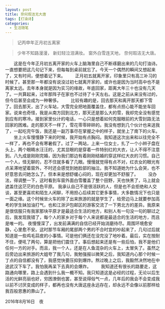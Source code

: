```yaml
---
layout: post
title: 奈何瑕洁无大唐
tags: [打油诗]
categories:
  - 生活随笔
---
```


> 记丙申年正月初五离家

> 少年不知路漫漫，
> 新妇轻泣泪满妆。
> 窗外白雪连天地，
> 奈何瑕洁无大唐。

　　这是在今年正月初五离开家的火车上脑海里自己不断琢磨出来的几句打油诗。一直想要把这几句记下来，但每每到桌前就忘了。今天一个偶然的瞬间又想起来了，又有时间，便想着记下来。
　　正月初五就离开家，印象里只有高三补习的时候了。甚至那一年都没有说没过初七就离开家的，或许也是因为当时高中也不是离家太远。去年本身就是因为实习的缘故，年底回家，距离大年三十也没有几天了。一共算起来，过年那阵子在家也不过待了十天左右。这是之前从来没有过的，但今后甚至会成为一种奢侈。
　　比较有趣的是，回去那天和离开那天都下雪了。回去那天，出了火车站，大雪完全把地面覆盖住，都有点担心能不能坐车回家。说来也奇怪，我是从南方回到北方，那天还是那么大的雪，我却完全没有感觉到应有的寒冷。接到家里伙计的电话，一心只是想着如何克服眼前的大雪封路无法回家的困难。走的那天不一样了，雪花零零碎碎的。我没有想到几个伙计也来送我了，一起吃完午饭，我还是一副万事尽在掌握之中的样子，就坐上了南下的火车。
　　坐上火车慢慢静下来的时候，我开始有点胸闷。我知道这次出来和以往完全不一样了，再也不会有寒暑假了。过了一两站，上来一位女士，扎了一个小辫子盘在头上，两个眼睛水汪汪的，尤其显眼的是穿着一件特别红的大衣，让人不得不注意到。八九成是刚刚完婚，因为我们那边有着刚刚结婚的穿这样红大衣的习惯。自己一个人，怪无聊的，忍不住就多看了几眼。慢慢就觉得有点不对，红衣女的眼光有点呆滞地望着窗外，不时还会感觉到她脸部的抽泣。我不知道她为什么会哭，也不好意思去问她怎么了。但本来是想舒缓心闷的，现在却更加不舒服了。
　　没办法，得调整一下，这时看到车窗外面白雪覆盖了整个田野，天也快黑了，马上就会遮盖住这茫茫的白色平原。
    我承认自己不是很活跃的人，但是也不会拒绝和人交谈，甚至更喜欢和陌生人闲聊，不用担心后续其它更多事情，大多数情况下也只是一面之缘。这个时候坐火车的除了出来旅游的就是学生了，给旁边马上就要参加高考的学生妹加油打气，也和江浙沪包邮区的游客交流了一下男北方的差异。我原来是很信服只有我家那块平原才是最适合生活的地方，和别人有一句没一句的聊过之后，我发现我错了，每个人的家乡对于每个人来说都是最适合的生活的地方，而且是唯一的。
    夜慢慢深了，出发前满满的自信已经开始消磨待尽。周围环境愈安静，心里愈不安。这时那节车厢的尾部两个男的不合时宜的吵起来了，几句过后就知道是一些鸡毛蒜皮的小事情。可是他们俩还在没完没了地吵着。最后，实在按耐不住，便吼了两句，算是把他们震住了。事后想起来还是有一些后怕，我不是他们任何一方的对手。而且，我一个人，还是在人鱼混杂的火车上，太冒失了。虽然之后旁边出来旅游的大姐夸了我几句，我勉强报以微笑之后，我知道内心那个时候一丁点的自信都没有了，我感觉快要压抑到爆炸。熬过晚上之后，我毅然决然地在中途武汉下车了。我怕我再呆下去真的会爆炸。
　　我知道还有很长的路要走，这路通向哪里，路上会遇到什么我一概不知。我只知道这是必经的过程，无论以后生活的光鲜亮丽也好，穷困潦倒也罢，甚至说得俗气一点，几年后的我会不会变成我以前不讨厌变成的样子，都再也没有大唐这座永远存在，却永远不会像以前那样给我百般恩惠的靠山了。

2016年8月16日　夜
